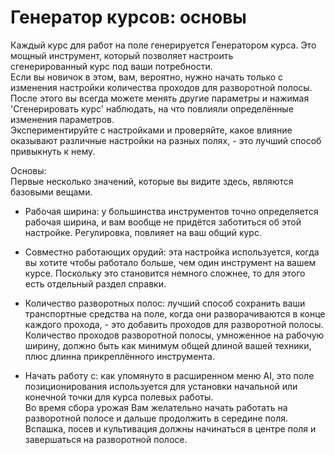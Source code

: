 # Генератор курсов: основы

  
Каждый курс для работ на поле генерируется Генератором курса. Это мощный инструмент, который позволяет настроить   
сгенерированный курс под ваши потребности.  
Если вы новичок в этом, вам, вероятно, нужно начать только с изменения настройки количества проходов для разворотной полосы.  
После этого вы всегда можете менять другие параметры и нажимая 'Сгенерировать курс' наблюдать, на что повлияли определённые изменения параметров.  
Экспериментируйте с настройками и проверяйте, какое влияние оказывают различные настройки на разных полях, - это лучший способ привыкнуть к нему.  


  
Основы:  
Первые несколько значений, которые вы видите здесь, являются базовыми вещами.  

- Рабочая ширина: у большинства инструментов точно определяется рабочая ширина, и вам вообще не придётся заботиться об этой настройке. Регулировка, повлияет на ваш общий курс.  

- Совместно работающих орудий: эта настройка используется, когда вы хотите чтобы работало больше, чем один инструмент на вашем курсе. Поскольку это становится немного сложнее, то для этого есть отдельный раздел справки.  

- Количество разворотных полос: лучший способ сохранить ваши транспортные средства на поле, когда они разворачиваются в конце каждого прохода, - это добавить проходов для разворотной полосы.  
Количество проходов разворотной полосы, умноженное на рабочую ширину, должно быть как минимум общей длиной вашей техники, плюс длинна прикреплённого инструмента.  

- Начать работу с: как упомянуто в расширенном меню AI, это поле позиционирования используется для установки начальной или конечной точки для курса полевых работы.   
Во время сбора урожая Вам желательно начать работать на разворотной полосе и дальше продолжить в середине поля.  
Вспашка, посев и культивация должны начинаться в центре поля и завершаться на разворотной полосе.  


